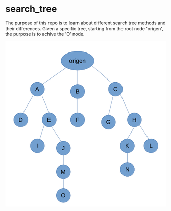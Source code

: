 # search_tree
The purpose of this repo is to learn about different search tree methods and their differences.
Given a specific tree, starting from the root node 'origen', the purpose is to achive the 'O' node.

![](docs/tree.png)
